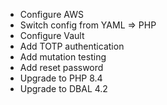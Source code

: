 * Configure AWS
* Switch config from YAML => PHP
* Configure Vault
* Add TOTP authentication
* Add mutation testing
* Add reset password
* Upgrade to PHP 8.4
* Upgrade to DBAL 4.2
